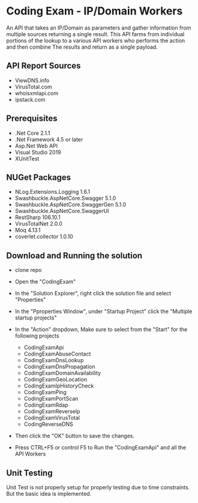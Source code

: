 # Coding Exam - IP/Domain Workers

An API that takes an IP/Domain as parameters and gather information from multiple sources returning a single result.
This API farms from individual portions of the lookup to a various API workers who performs the action and then combine
The results and return as a single payload.

API Report Sources
---
- ViewDNS.info
- VirusTotal.com
- whoisxmlapi.com
- ipstack.com

Prerequisites
---
- .Net Core 2.1.1
- .Net Framework 4.5 or later
- Asp.Net Web API
- Visual Studio 2019
- XUnitTest

NUGet Packages
---
- NLog.Extensions.Logging 1.6.1
- Swashbuckle.AspNetCore.Swagger 5.1.0
- Swashbuckle.AspNetCore.SwaggerGen 5.1.0
- Swashbuckle.AspNetCore.SwaggerUI
- RestSharp 106.10.1
- VirusTotalNet 2.0.0
- Moq 4.13.1
- coverlet.collector 1.0.10

Download and Running the solution
---
- clone repo
- Open the "CodingExam"
- In the "Solution Explorer", right click the solution file and select "Properties"
- In the "Pproperties Window", under "Startup Project" click the "Multiple startup projects"
- In the "Action" dropdown, Make sure to select from the "Start" for the following projects

  - CodingExamApi
  - CodingExamAbuseContact
  - CodingExamDnsLookup
  - CodingExamDnsPropagation
  - CodingExamDomainAvailability
  - CodingExamGeoLocation
  - CodingExamIpHistoryCheck
  - CodingExamPing
  - CodingExamPortScan
  - CodingExamRdap
  - CodingExamReverseIp
  - CodingExamVirusTotal
  - CodingReverseDNS
  
- Then click the "OK" button to save the changes.
- Press CTRL+F5 or control F5 to Run the "CodingExamApi" and all the API Workers

Unit Testing
---

Unit Test is not properly setup for properly testing due to time constraints.
But the basic idea is implemented.
  

